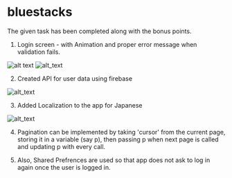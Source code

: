 # bluestacks
The given task has been completed along with the bonus points.

1. Login screen - with Animation and proper error message when validation fails.


![alt text](https://github.com/iamgopalgaur/bluestacks/blob/main/screenshots/photo_2021-09-12_23-15-03.jpg)  ![alt_text](https://github.com/iamgopalgaur/bluestacks/blob/main/screenshots/photo_2021-09-12_23-15-07.jpg) 


2. Created API for user data using firebase

 ![alt_text](https://github.com/iamgopalgaur/bluestacks/blob/main/screenshots/photo_2021-09-12_23-20-39.jpg)
 
3. Added Localization to the app for Japanese

![alt_text](https://github.com/iamgopalgaur/bluestacks/blob/main/screenshots/photo_2021-09-12_23-20-41.jpg)


4. Pagination can be implemented by taking 'cursor' from the current page, storing it in a variable (say p), then passing p when next page is called and updating p with every call.

5. Also, Shared Prefrences are used so that app does not ask to log in again once the user is logged in.
